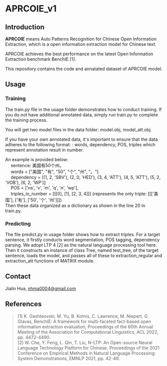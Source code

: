 # APRCOIE_v1
## Introduction
**APRCOIE** means Auto Patterns Recognition for Chinese Open Information Extraction, which is a open information extraction model for Chinese text.  

APRCOIE achieves the best performance on the latest Open Information Extraction benchmark BenchIE [1].  

This repository contains the code and annatated dataset of APRCOIE model. <br>
## Usage
### Training  

The train.py file in the usage folder demonstrates how to conduct training. If you do not have additional annotated data, simply run train.py to complete the training process.<br>

You will get two model files in the data folder: model.obj, model_att.obj. <br>

If you have your own annotated data, it's important to ensure that the data adheres to the following format: : words, dependency, POS, triples which represent annotation result in number. <br>

An example is provided below: <br>
&emsp; sentence: 美国有50个州。<br>
&emsp; words = ["美国", "有", "50", "个", "州", "。"] <br>
&emsp; dependency = [(1, 2, 'SBV'), (2, 0, 'HED'), (3, 4, 'ATT'), (4, 5, 'ATT'), (5, 2, 'VOB'), (6, 2, 'WP')] <br>
&emsp; POS = ['ns', 'v', 'm', 'q', 'n', 'wp'], \
&emsp; triples_in_number = [[[0], [1], [2, 3, 4]]] (represents the only triple: [[['美国'], ['有'], ['50', '个', '州']]]) <br>
Then these data organized as a dictionary as shown in the line 20 in train.py.  

### Predicting
The file predict.py in usage folder shows how to extract triples. For a target sentence, it firstly conducts word segmentation, POS tagging, dependency parsing. We adopt LTP 4 [2] as the natural language processing tool here. Then it constructs an instance of class Tree, named test_tree, of the target sentence, loads the model, and passes all of these to extraction_regular and extraction_att functions of MATRIX module. 
## Contact
Jialin Hua, nhma0004@gmail.com
## References
> [1] K. Gashteovski, M. Yu, B. Kotnis, C. Lawrence, M. Niepert, G. Glavas, BenchIE: A framework for multi-faceted fact-based open information extraction evaluation, Proceedings of the 60th Annual Meeting of the Association for Computational Linguistics, ACL 2022, pp. 4472-4490. <br>
> [2] W. Che, Y. Feng, L. Qin, T. Liu, N-LTP: An Open-source Neural Language Technology Platform for Chinese, Proceedings of the 2021 Conference on Empirical Methods in Natural Language Processing: System Demonstrations, EMNLP 2021, pp. 42-49.



